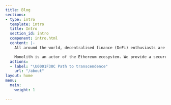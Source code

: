 ```yaml
---
title: Blog
sections:
- type: intro
  template: intro
  title: Intro
  section_id: intro
  component: intro.html
  content: |-
    All around the world, decentralised finance (DeFi) enthusiasts are crafting the building blocks of a new financial system. Enabled by blockchains, DeFi provides elite financial services to anyone.

    Monolith is an actor of the Ethereum ecosystem. We provide a secure wallet for users to store their assets; it's paired with a Visa Debit card to enable them to spend them everywhere conveniently.
  actions:
  - label: "\U0001F30C Path to transcendence"
    url: "/about"
layout: home
menu:
  main:
    weight: 1

---
```

